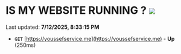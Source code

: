 # IS MY WEBSITE RUNNING ? [![](https://img.shields.io/static/v1?label=Sponsor&message=%E2%9D%A4&logo=GitHub&color=%23fe8e86)](https://github.com/sponsors/Youssef-Lehmam)

Last updated: **7/12/2025, 8:33:15 PM**

- `GET` [https://youssefservice.me](https://youssefservice.me) - **Up** (250ms)
